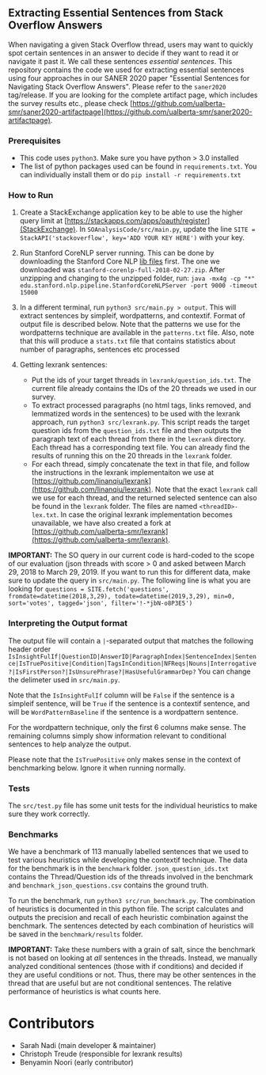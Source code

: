 ## Extracting Essential Sentences from Stack Overflow Answers

When navigating a given Stack Overflow thread, users may want to quickly spot certain sentences in an answer to decide if they want to read it or navigate it past it. We call these sentences *essential sentences*. This repository contains the code we used for extracting essential sentences using four approaches in our SANER 2020 paper "Essential Sentences for Navigating Stack Overflow Answers". Please refer to the `saner2020` tag/release. If you are looking for the complete artifact page, which includes the survey results etc.,  please check [https://github.com/ualberta-smr/saner2020-artifactpage](https://github.com/ualberta-smr/saner2020-artifactpage).

### Prerequisites

* This code uses `python3`. Make sure you have python > 3.0 installed
* The list of python packages used can be found in `requirements.txt`. You can individually install them or do `pip install -r requirements.txt`

### How to Run

1. Create a StackExchange application key to be able to use the higher query limit at [https://stackapps.com/apps/oauth/register](StackExchange). In `SOAnalysisCode/src/main.py`, update the line `SITE = StackAPI('stackoverflow', key='ADD YOUR KEY HERE')` with your key.

2. Run Stanford CoreNLP server running. This can be done by downloading the Stanford Core NLP [lib files](https://stanfordnlp.github.io/CoreNLP/download.html) first. The one we downloaded was `stanford-corenlp-full-2018-02-27.zip`. After unzipping and changing to the unzipped folder, run:
`java -mx4g -cp "*" edu.stanford.nlp.pipeline.StanfordCoreNLPServer -port 9000 -timeout 15000` 

3. In a different terminal, run `python3 src/main.py > output`. This will extract sentences by simpleif, wordpatterns, and contextif. Format of output file is described below. Note that the patterns we use for the wordpatterns technique are available in the `patterns.txt` file. Also, note that this will produce a `stats.txt` file that contains statistics about number of paragraphs, sentences etc processed

4. Getting lexrank sentences:

	* Put the ids of your target threads in `lexrank/question_ids.txt`. The current file already contains the IDs of the 20 threads we used in our survey. 
	* To extract processed paragraphs (no html tags, links removed, and lemmatized words in the sentences) to be used with the lexrank approach, run `python3 src/lexrank.py`. This script reads the target question ids from the `question_ids.txt` file and then outputs the paragraph text of each thread from there in the `lexrank` directory. Each thread has a corresponding text file. You can already find the results of running this on the 20 threads in the `lexrank` folder.
	* For each thread, simply concatenate the text in that file, and follow the instructions in the lexrank implementaiton we use at [https://github.com/linanqiu/lexrank](https://github.com/linanqiu/lexrank). Note that the exact `lexrank` call we use for each thread, and the returned selected sentence can also be found in the `lexrank` folder. The files are named `<threadID>-lex.txt`. In case the original lexrank implementation becomes unavailable, we have also created a fork at [https://github.com/ualberta-smr/lexrank](https://github.com/ualberta-smr/lexrank).

**IMPORTANT:** The SO query in our current code is hard-coded to the scope of our evaluation (json threads with score > 0 and asked between March 29, 2018 to March 29, 2019. If you want to run this for different data, make sure to update the query in `src/main.py`. The following line is what you are looking for `questions = SITE.fetch('questions', fromdate=datetime(2018,3,29), todate=datetime(2019,3,29), min=0, sort='votes', tagged='json', filter='!-*jbN-o8P3E5')`

### Interpreting the Output format

The output file will contain a `|`-separated output that matches the following header order 
`IsInsightFulIf|QuestionID|AnswerID|ParagraphIndex|SentenceIndex|Sentence|IsTruePositive|Condition|TagsInCondition|NFReqs|Nouns|Interrogative?|IsFirstPerson?|IsUnsurePhrase?|HasUsefulGrammarDep?`
You can change the delimeter used in `src/main.py`.

Note that the `IsInsightFulIf` column will be `False` if the sentence is a simpleif sentence, will be `True` if the sentence is a contextif sentence, and will be `WordPatternBaseline` if the sentence is a wordpattern sentence. 

For the wordpattern technique, only the first 6 columns make sense. The remaining columns simply show information relevant to conditional sentences to help analyze the output.

Please note that the `IsTruePositive` only makes sense in the context of benchmarking below. Ignore it when running normally.

### Tests

The `src/test.py` file has some unit tests for the individual heuristics to make sure they work correctly.

### Benchmarks 

We have a benchmark of 113 manually labelled sentences that we used to test various heuristics while developing the contextif technique. The data for the benchmark is in the `benchmark` folder. `json_question_ids.txt` contains the Thread/Question ids of the threads involved in the benchmark and `benchmark_json_questions.csv` contains the ground truth.

To run the benchmark, run `python3 src/run_benchmark.py`. The combination of heuristics is documented in this python file. The script calculates and outputs the precision and recall of each heuristic combination against the benchmark.
The sentences detected by each combination of heuristics will be saved in the `benchmark/results` folder.

**IMPORTANT:** Take these numbers with a grain of salt, since the benchmark is not based on looking at *all* sentences in the threads. Instead, we manually analyzed conditional sentences (those with if conditions) and decided if they are useful conditions or not. Thus, there may be other sentences in the thread that are useful but are not conditional sentences. The relative performance of heuristics is what counts here.

Contributors
===

* Sarah Nadi (main developer & maintainer)
* Christoph Treude (responsible for lexrank results)
* Benyamin Noori (early contributor)
